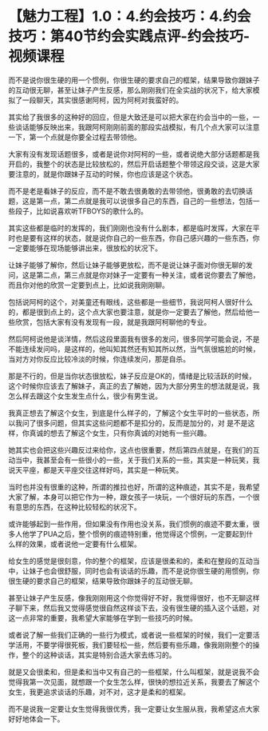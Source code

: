 # 【魅力工程】1.0：4.约会技巧：4.约会技巧：第40节约会实践点评-约会技巧-视频课程

而不是说你很生硬的用一个惯例，你很生硬的要求自己的框架，结果导致你跟妹子的互动很无聊，甚至让妹子产生反感，那么刚刚我们在全实战的状况下，给大家模拟了一段聊天，其实很感谢阿柯，因为阿柯对我蛮好的。

其实给了我很多的这种好的回应，但是大致还是可以把大家在约会当中的一些，一些谈话能够反映出来，我跟阿柯刚刚前面的那段实战模拟，有几个点大家可以注意一下，第一个点就是你要全过程去带领他。

大家有没有发现话题很多，或者是说你对阿柯的一些，或者说绝大部分话题都是我开启的，我整个的状态是比较放松的，然后开启话题整个带领这段交谈，这是大家要注意的，就是你跟妹子互动的时候，你也应该是这个状态。

而不是老是看妹子的反应，而不是不敢去很勇敢的去带领他，很勇敢的去切换话题，这是第一点，第二点就是我可以说很多自己的东西，自己的一些想法，包括一些段子，比如说喜欢听TFBOYS的歌什么的。

其实这些都是临时的发挥的，我们刚刚也没有什么剧本，都是临时发挥，大家在平时也是要有这样的状态，就是说你自己的一些东西，你自己感兴趣的一些东西，你一定要能够在现场能够讲出来，很放松的状况下。

让妹子能够了解你，然后让妹子能够更放松，而不是说让妹子面对你很无聊的发问，这是第二点，第三点就是你对妹子一定要有一种关注，或者说你要去了解他，而且你对他的欣赏一定要到点上，比如说我刚刚聊。

包括说阿柯的这个，对美童还有眼线，这些都是一些细节，我说阿柯人很好什么的，都是很到点上的，这个点大家也要注意，就是你一定要去了解他，然后给他一些欣赏，包括大家有没有发现有一段，就是我跟阿柯聊他的专业。

然后阿柯说他是谈洋情，然后这段里面我有很多的发问，很多同学可能会说，不是不能连续发问吗，是这样的，他叫知其然还有知其所以然，当气氛很尴尬的时候，当对方对你反应比较冷淡的时候，你连续发问，那是自杀。

那是不行的，但是当你状态很放松，妹子反应是OK的，情绪是比较活跃的时候，这个时候你应该去了解妹子，真正的去了解她，因为大部分男生的想法就是说，我怎么样去跟这个女生发生点什么，很少有男生说。

我真正想去了解这个女生，到底是什么样子的，了解这个女生平时的一些状态，所以我问了很多问题，但其实这些问题都不是扣分的，反而是加分的，对 是不是这样，你真诚的想去了解这个女生，只有你真诚的对她有一些兴趣。

她其实也会把这些兴趣反过来给你，这点也很重要，然后第四点就是，在我们的互动当中，我甚至会有一些很小的一些，关于我们关系的一些，其实是一种玩笑，我说天平座，都是天平座交往这样好吗，其实是一种玩笑。

当时也并没有很重的这种，所谓的推拉也好，所谓的这种痕迹，其实不是，我希望大家了解，本身可以把它作为一种，跟女孩子一块玩，一个很好玩的东西，一个很有意思的东西，在这种比较轻松的状况下。

或许能够起到一些作用，但如果没有作用也没关系，我们惯例的痕迹不要太重，很多人他学了PUA之后，整个惯例的痕迹特别重，他觉得这个惯例，一定要起到什么样的效果，或者说他一定要有什么框架。

给女生的感觉是很刻意，你的整个的框架，应该是很柔和的，柔和在整段的互动当中，让妹子也会很舒服，同时也会有谈话的乐趣，而不是说你很生硬的用惯例，你很生硬的要求自己的框架，结果导致你跟妹子的互动很无聊。

甚至让妹子产生反感，像我刚刚用这个你觉得好不好，我觉得很好，也不无聊这样子聊下来，然后我又觉得感觉很自然这样谈下去，没有很生硬的插入这个话题，对这一点非常的重要，我希望大家能够在学到一些技巧的时候。

或者说了解一些我们正确的一些行为模式，或者说一些框架的时候，我们一定要活学活用，不要学得很死板，我们要轻松一些，然后要有些乐趣，像我刚刚整个的操作，整个的这种谈话，其实是特别合适大家去练习的。

就是又会很柔和，但是柔和当中又有自己的一些框架，什么叫框架，就是说我不会觉得我第一次见面，就想跟一个女生怎么样，很快的想拉近关系，我要去了解这个女生，我更追求谈话的乐趣，对不对，这才是柔和的框架。

而不是说我一定要让女生觉得我很优秀，我一定要让女生服从我，我希望这点大家好好地体会一下。